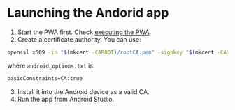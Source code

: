 # Launching the Andorid app

1. Start the PWA first. Check [executing the PWA](../pwa/README.md).
2. Create a certificate authority. You can use:
```sh
openssl x509 -in "$(mkcert -CAROOT)/rootCA.pem" -signkey "$(mkcert -CAROOT)/rootCA-key.pem" -extfile android_options.txt -out ".cert/CA.crt"
```

where `android_options.txt` is:
```txt
basicConstraints=CA:true
```

3. Install it into the Android device as a valid CA.
4. Run the app from Android Studio.
